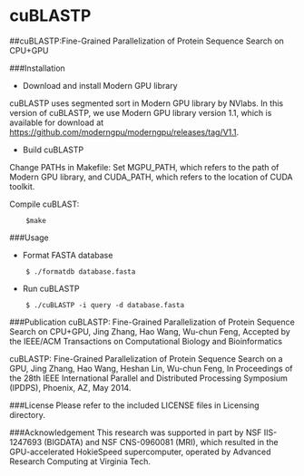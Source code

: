 # cuBLASTP
##cuBLASTP:Fine-Grained Parallelization of Protein Sequence Search on CPU+GPU

###Installation

* Download and install Modern GPU library

cuBLASTP uses segmented sort in Modern GPU library by NVlabs. In this version of
cuBLASTP, we use Modern GPU library version 1.1, which is available for
download at https://github.com/moderngpu/moderngpu/releases/tag/V1.1.

* Build cuBLASTP

Change PATHs in Makefile: Set MGPU_PATH, which refers to the path of Modern GPU
library, and CUDA_PATH, which refers to the location of CUDA toolkit. 

Compile cuBLAST:
```
    $make
```

###Usage 
* Format FASTA database
```
	$ ./formatdb database.fasta
```

* Run cuBLASTP
```
	$ ./cuBLASTP -i query -d database.fasta
```


###Publication
cuBLASTP: Fine-Grained Parallelization of Protein Sequence Search on
CPU+GPU, Jing Zhang, Hao Wang, Wu-chun Feng, Accepted by the IEEE/ACM
Transactions on Computational Biology and Bioinformatics

cuBLASTP: Fine-Grained Parallelization of Protein Sequence Search on a GPU,
Jing Zhang, Hao Wang, Heshan Lin, Wu-chun Feng, In Proceedings of the 28th IEEE
International Parallel and Distributed Processing Symposium (IPDPS), Phoenix, AZ, May
2014.

###License
Please refer to the included LICENSE files in Licensing directory.

###Acknowledgement
This research was supported in part by NSF IIS- 1247693 (BIGDATA) and NSF
CNS-0960081 (MRI), which resulted in the GPU-accelerated HokieSpeed
supercomputer, operated by Advanced Research Computing at Virginia Tech.
